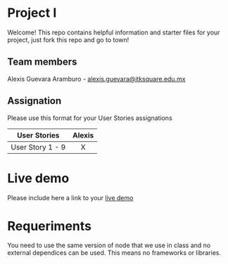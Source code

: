 # Project I

Welcome! This repo contains helpful information and starter files for your project, just fork this repo and go to town!

## Team members

Alexis Guevara Aramburo - alexis.guevara@itksquare.edu.mx

## Assignation 

Please use this format for your User Stories assignations

| User Stories     | Alexis | 
| ---------------- | :--: |
| User Story 1 - 9 |  X   |


# Live demo

Please include here a link to your [live demo](https://alexisguevara-ksquare.github.io/TechnicalLiveSessions/project1_simon/)

# Requeriments
You need to use the same version of node that we use in class and no external dependices can be used. This means no frameworks or libraries.

